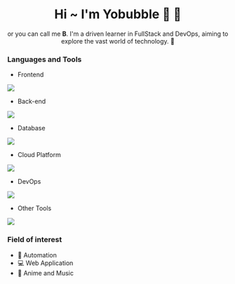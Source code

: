 <h1 align="center">Hi ~ I'm Yobubble 👋 💫</h1>

<p align="center">
    or you can call me <b>B</b>. I'm a driven learner in FullStack and DevOps, aiming to explore the vast world of technology. 🌊
</p>

### Languages and Tools

- Frontend
<p align="left">
  <a href="https://skillicons.dev">
    <img src="https://skillicons.dev/icons?i=typescript,javascript,react,nextjs,tailwind,vite" />
  </a>
</p>

- Back-end
<p align="left">
  <a href="https://skillicons.dev">
    <img src="https://skillicons.dev/icons?i=go,express" />
  </a>
</p>

- Database
<p align="left">
  <a href="https://skillicons.dev">
    <img src="https://skillicons.dev/icons?i=mysql,postgres,mongo" />
  </a>
</p>

- Cloud Platform
<p align="left">
  <a href="https://skillicons.dev">
    <img src="https://skillicons.dev/icons?i=aws,cloudflare" />
  </a>
</p>

- DevOps
<p align="left">
  <a href="https://skillicons.dev">
    <img src="https://skillicons.dev/icons?i=jenkins,githubactions,ansible,vercel,docker" />
  </a>
</p>

- Other Tools
<p align="left">
  <a href="https://skillicons.dev">
    <img src="https://skillicons.dev/icons?i=github,git,postman,notion" />
  </a>
</p>

### Field of interest

- 💎 Automation
- 💻 Web Application
- 💫 Anime and Music
